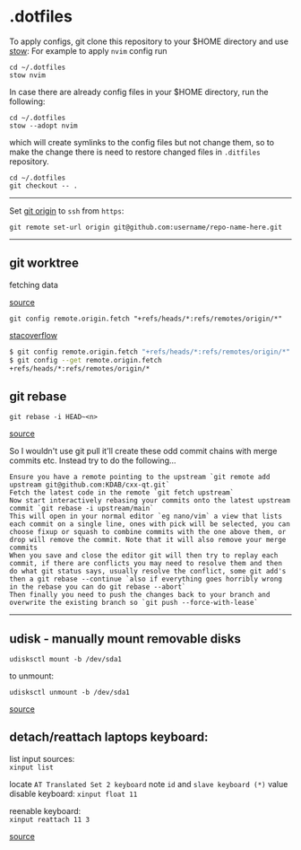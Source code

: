 # .dotfiles

To apply configs, git clone this repository to your $HOME directory and use [stow](https://www.gnu.org/software/stow/):
For example to apply `nvim` config run
```
cd ~/.dotfiles
stow nvim
```
In case there are already config files in your $HOME directory, run the following:
```
cd ~/.dotfiles
stow --adopt nvim
```
which will create symlinks to the config files but not change them, so to make the change there is need to restore changed files in `.ditfiles` repository.
```
cd ~/.dotfiles
git checkout -- .
```

-------------

Set [git origin](https://gist.github.com/m14t/3056747#gistcomment-1372842) to `ssh` from `https`:
```
git remote set-url origin git@github.com:username/repo-name-here.git
```

-------------
## git worktree

fetching data

[source](https://morgan.cugerone.com/blog/workarounds-to-git-worktree-using-bare-repository-and-cannot-fetch-remote-branches/)

```
git config remote.origin.fetch "+refs/heads/*:refs/remotes/origin/*"
```

[stacoverflow](https://stackoverflow.com/a/25941875)

```bash
$ git config remote.origin.fetch "+refs/heads/*:refs/remotes/origin/*"
$ git config --get remote.origin.fetch
+refs/heads/*:refs/remotes/origin/*
```


## git rebase
```
git rebase -i HEAD~<n>
```
[source](https://medium.com/@slamflipstrom/a-beginners-guide-to-squashing-commits-with-git-rebase-8185cf6e62ec)


So I wouldn't use git pull it'll create these odd commit chains with merge commits etc. Instead try to do the following...

    Ensure you have a remote pointing to the upstream `git remote add upstream git@github.com:KDAB/cxx-qt.git`
    Fetch the latest code in the remote `git fetch upstream`
    Now start interactively rebasing your commits onto the latest upstream commit `git rebase -i upstream/main`
    This will open in your normal editor `eg nano/vim` a view that lists each commit on a single line, ones with pick will be selected, you can choose fixup or squash to combine commits with the one above them, or drop will remove the commit. Note that it will also remove your merge commits
    When you save and close the editor git will then try to replay each commit, if there are conflicts you may need to resolve them and then do what git status says, usually resolve the conflict, some git add's then a git rebase --continue `also if everything goes horribly wrong in the rebase you can do git rebase --abort`
    Then finally you need to push the changes back to your branch and overwrite the existing branch so `git push --force-with-lease`


-------------
## udisk - manually mount removable disks
```
udisksctl mount -b /dev/sda1
```
to unmount:
```
udisksctl unmount -b /dev/sda1
```
[source](https://wiki.archlinux.org/title/Udisks#Installation)

## detach/reattach laptops keyboard:

list input sources:</br>
`xinput list`

locate `AT Translated Set 2 keyboard` note `id` and `slave keyboard (*)` value</br>
disable keyboard:<vbr>
`xinput float 11`

reenable keyboard:</br>
`xinput reattach 11 3`

[source](https://askubuntu.com/a/178741)

